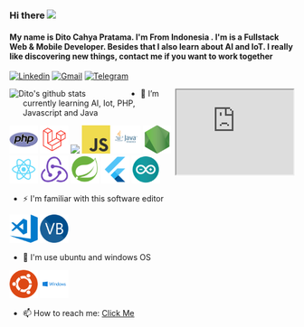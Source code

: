 ### Hi there <img src="https://media.giphy.com/media/hvRJCLFzcasrR4ia7z/giphy.gif" width="25px"> 
#### My name is Dito Cahya Pratama. I'm From Indonesia . I'm is a Fullstack Web & Mobile Developer. Besides that I also learn about AI and IoT. I really like discovering new things, contact me if you want to work together

[![Linkedin](https://img.shields.io/badge/-LinkedIn-blue?style=flat&logo=Linkedin&logoColor=white)](https://www.linkedin.com/in/dito-cahya-pratama-738504194/)
[![Gmail](https://img.shields.io/badge/-Gmail-c14438?style=flat&labelColor=fff&logo=Gmail&logoColor=c4302b)](mailto:ditocahyapratama717@gmail.com)
[![Telegram](https://img.shields.io/badge/-Telegram-2ca5e0?style=flat&logo=telegram&logoColor=white)](https://t.me/ditocahyapratama)

<p>
 <img width="46%" align="left" alt="Dito's github stats" src="https://github-readme-stats.gopla.vercel.app/api?username=DitoCahyaPratama&show_icons=true&theme=random" />
 <iframe width="41%" align="right" src="https://embed.lottiefiles.com/animation/56370"></iframe>
</p>

<!-- ![GithubStats](https://github-readme-stats.gopla.vercel.app/api?username=DitoCahyaPratama&show_icons=true&theme=random) -->

- 🌱 I’m currently learning AI, Iot, PHP, Javascript and Java

<code><img height="50" src="https://raw.githubusercontent.com/github/explore/80688e429a7d4ef2fca1e82350fe8e3517d3494d/topics/php/php.png"></code>
<code><img height="50" src="https://raw.githubusercontent.com/github/explore/80688e429a7d4ef2fca1e82350fe8e3517d3494d/topics/laravel/laravel.png"></code>
<code><img height="50" src="https://raw.githubusercontent.com/detain/svg-logos/master/svg/codeigniter.svg"></code>
<code><img height="50" src="https://raw.githubusercontent.com/github/explore/80688e429a7d4ef2fca1e82350fe8e3517d3494d/topics/javascript/javascript.png"></code>
<code><img height="50" src="https://raw.githubusercontent.com/github/explore/80688e429a7d4ef2fca1e82350fe8e3517d3494d/topics/java/java.png"></code>
<code><img height="50" src="https://raw.githubusercontent.com/github/explore/80688e429a7d4ef2fca1e82350fe8e3517d3494d/topics/nodejs/nodejs.png"></code>
<code><img height="50" src="https://raw.githubusercontent.com/github/explore/80688e429a7d4ef2fca1e82350fe8e3517d3494d/topics/react/react.png"></code>
<code><img height="50" src="https://raw.githubusercontent.com/github/explore/80688e429a7d4ef2fca1e82350fe8e3517d3494d/topics/redux/redux.png"></code>
<code><img height="50" src="https://raw.githubusercontent.com/github/explore/80688e429a7d4ef2fca1e82350fe8e3517d3494d/topics/spring-boot/spring-boot.png"></code>
<code><img height="50" src="https://raw.githubusercontent.com/github/explore/80688e429a7d4ef2fca1e82350fe8e3517d3494d/topics/flutter/flutter.png"></code>
<code><img height="50" src="https://raw.githubusercontent.com/github/explore/80688e429a7d4ef2fca1e82350fe8e3517d3494d/topics/arduino/arduino.png"></code>


- ⚡ I'm familiar with this software editor

<code><img height="50" src="https://raw.githubusercontent.com/github/explore/80688e429a7d4ef2fca1e82350fe8e3517d3494d/topics/visual-studio-code/visual-studio-code.png"></code>
<code><img height="50" src="https://raw.githubusercontent.com/github/explore/80688e429a7d4ef2fca1e82350fe8e3517d3494d/topics/visual-basic/visual-basic.png"></code>

- 🔭 I'm use ubuntu and windows OS

<code><img height="50" src="https://raw.githubusercontent.com/github/explore/80688e429a7d4ef2fca1e82350fe8e3517d3494d/topics/ubuntu/ubuntu.png"></code>
<code><img height="50" src="https://raw.githubusercontent.com/github/explore/80688e429a7d4ef2fca1e82350fe8e3517d3494d/topics/windows/windows.png"></code>

- 📫 How to reach me: [Click Me](https://ditocahyapratama717.gitbook.io/)

<!--
**DitoCahyaPratama/DitoCahyaPratama** is a ✨ _special_ ✨ repository because its `README.md` (this file) appears on your GitHub profile.

Here are some ideas to get you started:

- 🔭 I’m currently working on ...
- 🌱 I’m currently learning ...
- 👯 I’m looking to collaborate on ...
- 🤔 I’m looking for help with ...
- 💬 Ask me about ...
- 📫 How to reach me: ...
- 😄 Pronouns: ...
- ⚡ Fun fact: ...
-->
